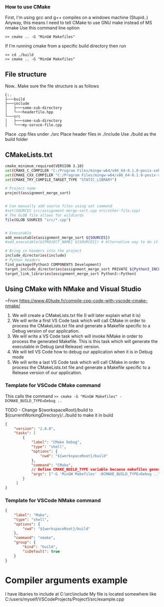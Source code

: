 ### How to use CMake

First, I'm using gcc and g++ compiles on a windows machine (Stupid..)
Anyway, this means I need to tell CMake to use GNU make instead of MS nmake
Use this command line option
```
>> cmake .. -G "MinGW Makefiles"
```

If I'm running cmake from a specific build directory then run
```
>> cd ./build
>> cmake .. -G "MinGW Makefiles"
```

## File structure
Now.. Make sure the file structure is as follows
```
C:.
├───build
├───include
│   ├───some-sub-directory
│   └───headerfile.hpp
└───src
│   ├───some-sub-directory
│   └───my-soruce-file.cpp
```

Place .cpp files under ./src
Place header files in ./include
Use ./build as the build folder

## CMakeLists.txt
```bash
cmake_minimum_required(VERSION 3.10)
set(CMAKE_C_COMPILER "C:/Program Files/mingw-w64/x86_64-8.1.0-posix-seh-rt_v6-rev0/mingw64/bin/gcc.exe")
set(CMAKE_CXX_COMPILER "C:/Program Files/mingw-w64/x86_64-8.1.0-posix-seh-rt_v6-rev0/mingw64/bin/g++.exe")
set(CMAKE_TRY_COMPILE_TARGET_TYPE "STATIC_LIBRARY")

# Project name
project(assignment_merge_sort)


# Can manually add source files using set command
#set(SOURCES src/assignment-merge-sort.cpp src/other-file.cpp)  
# The GLOB file allows for wildcards
file(GLOB SOURCES "src/*.cpp")


# Executable
add_executable(assignment_merge_sort ${SOURCES})
#add_executable(${PROJECT_NAME} ${SOURCES}) # Alternative way to do it

# Bring in headers into the project
include_directories(include)
# Python headers
find_package(Python3 COMPONENTS Development)
target_include_directories(assignment_merge_sort PRIVATE ${Python3_INCLUDE_DIRS})
target_link_libraries(assignment_merge_sort Python3::Python)
```


## Using CMake with NMake and Visual Studio
~From https://www.40tude.fr/compile-cpp-code-with-vscode-cmake-nmake/
1. We will create a CMakeLists.txt file (I will later explain what it is)
2. We will write a first VS Code task which will call CMake in order to process the CMakeLists.txt file and generate a Makefile specific to a Debug version of our application.
3. We will write a VS Code task which will invoke NMake in order to process the generated Makefile. This is this task which will generate the executable in Debug (and Release) version.
4. We will tell VS Code how to debug our application when it is in Debug mode
5. We will write a last VS Code task which will call CMake in order to process the CMakeLists.txt file and generate a Makefile specific to a Release version of our application.

### Template for VSCode CMake command
This calls the command `>> cmake -G "MinGW Makefiles" -DCMAKE_BUILD_TYPE=Debug ..`

TODO - Change ${workspaceRoot}/build to ${currentWorkingDirectory}/../build to make it in build
```json
{
    "version": "2.0.0",
    "tasks": [
        {
            "label": "CMake Debug",
            "type": "shell",
            "options": {
                "cwd": "${workspaceRoot}/build"
            },
            "command": "CMake",
            // Define CMAKE_BUILD_TYPE variable because makefiles generated by CMake are single-configuration.
            "args": ["-G 'MinGW Makefiles' -DCMAKE_BUILD_TYPE=Debug .."]
        }
     ]
}
```

### Template for VSCode NMake command

```json
{
    "label": "Make",
    "type": "shell",
    "options": {
        "cwd": "${workspaceRoot}/build"
    },
    "command": "nmake",
    "group": {
        "kind": "build",
        "isDefault": true
    }
}
```

# Compiler arguments example
I have libaries to include at C:\src\include
My file is located somewhere like C:/users/myself/VSCodeProjects/Project1/src/example.cpp

